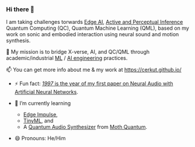 ### Hi there 👋

I am taking challenges torwards [Edge AI](https://tinyml.seas.harvard.edu/), [Active and Perceptual Inference](https://www.activeinference.institute/) Quantum Computing (QC), Quantum Machine Learning (QML), based on my work on sonic and embodied interaction using neural sound and motion synthesis. 

🔭 My mission is to bridge X-verse, AI, and QC/QML through academic/industrial [ML](https://github.com/chiphuyen/dmls-book) / [AI engineering](https://github.com/chiphuyen/aie-book) practices.

📫 You can get more info about me & my work at https://cerkut.github.io/

- ⚡ Fun fact: [*1997* is the year of my first paper on Neural Audio with Artificial Neural Networks](https://www.researchgate.net/publication/2543549_Calibration_Of_Physical_Models_Using_Artificial_Neural_Networks_With_Application_To_Plucked_String_Instruments/citations).

- 🌱 I’m currently learning
  -  [Edge Impulse](https://studio.edgeimpulse.com/),
  -  [TinyML](https://tinyml.seas.harvard.edu/), and
  -  A [Quantum Audio Synthesizer](https://q1synth.mothquantum.com) from [Moth Quantum](https://mothquantum.com/).
- 😄 Pronouns: He/Him
<!--
**cerkut/cerkut** is a ✨ _special_ ✨ repository because its `README.md` (this file) appears on your GitHub profile.

Here are some ideas to get you started:

- 🔭 I’m currently working on ...
- 🌱 I’m currently learning ...
- 👯 I’m looking to collaborate on ...
- 🤔 I’m looking for help with ...
- 💬 Ask me about ...
- 📫 How to reach me: ...
- 😄 Pronouns: ...
- ⚡ Fun fact: ...
-->
